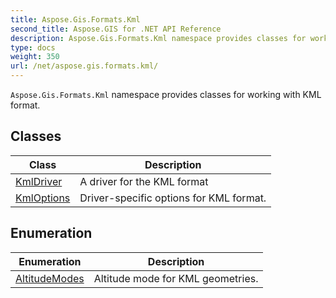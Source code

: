 ```yaml
---
title: Aspose.Gis.Formats.Kml
second_title: Aspose.GIS for .NET API Reference
description: Aspose.Gis.Formats.Kml namespace provides classes for working with KML format
type: docs
weight: 350
url: /net/aspose.gis.formats.kml/
---
```

`Aspose.Gis.Formats.Kml` namespace provides classes for working with KML format.

## Classes

| Class | Description |
| --- | --- |
| [KmlDriver](./kmldriver/) | A driver for the KML format |
| [KmlOptions](./kmloptions/) | Driver-specific options for KML format. |
## Enumeration

| Enumeration | Description |
| --- | --- |
| [AltitudeModes](./altitudemodes/) | Altitude mode for KML geometries. |


